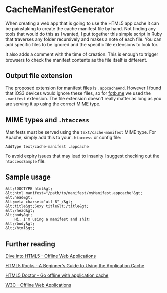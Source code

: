 # CacheManifestGenerator

When creating a web app that is going to use the HTML5 app cache it can be painstaking to create the cache manifest file by hand. Not finding any tools that would do this as I wanted, I put together this simple script in Ruby that traverses any folder recursively and makes a note of each file. You can add specific files to be ignored and the specific file extensions to look for.

It also adds a comment with the time of creation. This is enough to trigger browsers to check the manifest contents as the file itself is different.

## Output file extension

The proposed extension for manifest files is `.appcacheAnd`. However I found that iOS3 devices would ignore these files, so for [fotb.me](http://fotb.me) we used the `.manifest` extension. The file extension doesn't really matter as long as you are serving it up using the correct MIME type.

## MIME types and `.htaccess`

Manifests must be served using the `text/cache-manifest` MIME type. For Apache, simply add this to your `.htaccess` or config file:

	AddType text/cache-manifest .appcache

To avoid expiry issues that may lead to insanity I suggest checking out the `htaccessSample` file.

## Sample usage
	&lt;!DOCTYPE html&gt;
	&lt;html manifest="/path/to/manifest/myManifest.appcache"&gt;
	&lt;head&gt;
	&lt;meta charset="utf-8" /&gt;
	&lt;title&gt;Sexy title&lt;/title&gt;
	&lt;/head&gt;
	&lt;body&gt;
		Hi, I'm using a manifest and shit!
	&lt;/body&gt;
	&lt;/html&gt;

## Further reading

[Dive into HTML5 - Offline Web Applications](http://diveintohtml5.org/offline.html)

[HTML5 Rocks - A Beginner's Guide to Using the Application Cache](http://www.html5rocks.com/en/tutorials/appcache/beginner/)

[HTML5 Doctor - Go offline with application cache](http://html5doctor.com/go-offline-with-application-cache/)

[W3C - Offline Web Applications](http://www.w3.org/TR/offline-webapps/)